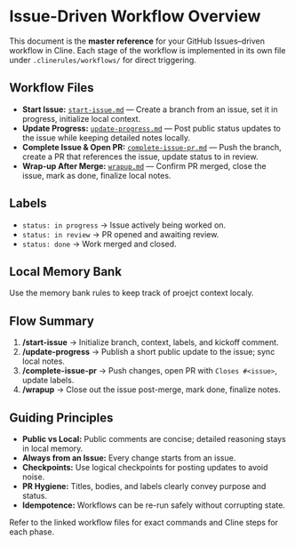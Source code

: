# Issue-Driven Workflow Overview

This document is the **master reference** for your GitHub Issues–driven workflow in Cline. Each stage of the workflow is implemented in its own file under `.clinerules/workflows/` for direct triggering.

## Workflow Files

* **Start Issue:** [`start-issue.md`](./workflows/start-issue.md) — Create a branch from an issue, set it in progress, initialize local context.
* **Update Progress:** [`update-progress.md`](./workflows/update-progress.md) — Post public status updates to the issue while keeping detailed notes locally.
* **Complete Issue & Open PR:** [`complete-issue-pr.md`](./workflows/complete-issue-pr.md) — Push the branch, create a PR that references the issue, update status to in review.
* **Wrap-up After Merge:** [`wrapup.md`](./workflows/wrapup.md) — Confirm PR merged, close the issue, mark as done, finalize local notes.

## Labels

* `status: in progress` → Issue actively being worked on.
* `status: in review` → PR opened and awaiting review.
* `status: done` → Work merged and closed.

## Local Memory Bank

Use the memory bank rules to keep track of proejct context localy.

## Flow Summary

1. **/start-issue** → Initialize branch, context, labels, and kickoff comment.
2. **/update-progress** → Publish a short public update to the issue; sync local notes.
3. **/complete-issue-pr** → Push changes, open PR with `Closes #<issue>`, update labels.
4. **/wrapup** → Close out the issue post-merge, mark done, finalize notes.

## Guiding Principles

* **Public vs Local:** Public comments are concise; detailed reasoning stays in local memory.
* **Always from an Issue:** Every change starts from an issue.
* **Checkpoints:** Use logical checkpoints for posting updates to avoid noise.
* **PR Hygiene:** Titles, bodies, and labels clearly convey purpose and status.
* **Idempotence:** Workflows can be re-run safely without corrupting state.

Refer to the linked workflow files for exact commands and Cline steps for each phase.
